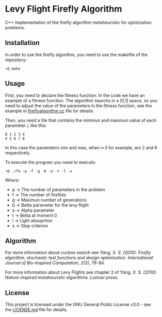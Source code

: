 # Levy Flight Firefly Algorithm

C++ implementation of the firefly algorithm metaheuristic for optmization problems.

## Installation

In order to use the firefly algorithm, you need to use the makefile of the repository:

```
~@ make 
```

## Usage

First, you need to declare the fitness function. In the code we have an example of a fitness function. The algorithm searchs in a [0,1] space, so you need to adjust the value of the parameters in the fitness function, see the example in [fireflyalgorithm.cc](../master/src/fireflyalgorithm.cc) file for details.

Then, you need a file that contains the minimun and maximun value of each parameter _i_, like this:

```
0 1 2 3 4
4 5 6 7 8
```

In this case the parameters min and max, when _i=3_ for example, are 2 and 6 respectively.

To execute the program you need to execute:


```
~@ ./fa -p -f -g -b -a -t -l -s
```

Where:

* p -> The number of parameters in the problem
* f -> The number of fireflies
* g -> Maximun number of generations
* b -> Betta parameter for the levy flight
* a -> Alpha parameter
* t -> Betta at moment 0
* l -> Light absoprtion
* s -> Stop criterion

## Algorithm

For more information about cuckoo search see _Yang, X. S. (2010). Firefly algorithm, stochastic test functions and design optimisation. International Journal of Bio-Inspired Computation, 2(2), 78-84._

For more information about Levy Flights see chapter 2 of _Yang, X. S. (2010). Nature-inspired metaheuristic algorithms. Luniver press._

## License

This project is licensed under the GNU General Public License v3.0 - see the [LICENSE.md](../master/LICENSE) file for details.
